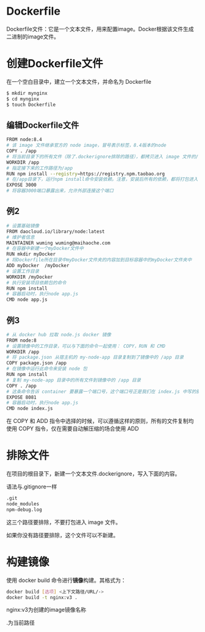 # Dockerfile

Dockerfile文件：它是一个文本文件，用来配置image。Docker根据该文件生成二进制的image文件。

# 创建Dockerfile文件

在一个空白目录中，建立一个文本文件，并命名为 Dockerfile

```bash
$ mkdir mynginx
$ cd mynginx
$ touch Dockerfile
```

## 编辑Dockerfile文件

```bash
FROM node:8.4
# 该 image 文件继承官方的 node image，冒号表示标签，8.4版本的node
COPY . /app
# 将当前目录下的所有文件（除了.dockerignore排除的路径），都拷贝进入 image 文件的/app目录
WORKDIR /app
# 指定接下来的工作路径为/app
RUN npm install --registry=https://registry.npm.taobao.org
# 在/app目录下，运行npm install命令安装依赖。注意，安装后所有的依赖，都将打包进入 image 文件
EXPOSE 3000
# 将容器3000端口暴露出来，允许外部连接这个端口
```

## 例2

```bash
# 设置基础镜像
FROM daocloud.io/library/node:latest
# 维护者信息
MAINTAINER wuming wuming@maihaoche.com
# 在容器中新建一个myDocker文件中
RUN mkdir myDocker
# 将Dockerfile所在目录中myDocker文件夹的内容加到目标容器中的myDocker文件夹中
ADD myDocker  /myDocker
# 设置工作目录
WORKDIR /myDocker
# 执行安装项目依赖包的命令
RUN npm install
# 容器启动时，执行node app.js
CMD node app.js
```

## 例3

```bash
# 从 docker hub 拉取 node.js docker 镜像
FROM node:8
# 设置镜像中的工作目录，可以与下面的命令一起使用： COPY，RUN 和 CMD
WORKDIR /app
# 将 package.json 从宿主机的 my-node-app 目录复制到了镜像中的 /app 目录
COPY package.json /app
# 在镜像中运行此命令来安装 node 包
RUN npm install
# 复制 my-node-app 目录中的所有文件到镜像中的 /app 目录
COPY . /app
# 这条命令告诉 container 要暴露一个端口号，这个端口号正是我们在 index.js 中写的那个。默认情况下，容器会忽略对它所有的请求。
EXPOSE 8081
# 容器启动时，执行node app.js
CMD node index.js
```

在 COPY 和 ADD 指令中选择的时候，可以遵循这样的原则，所有的文件复制均使用 COPY 指令，仅在需要自动解压缩的场合使用 ADD

# 排除文件

在项目的根目录下，新建一个文本文件.dockerignore，写入下面的内容。

语法与.gitignore一样

```bash
.git
node_modules
npm-debug.log
```

这三个路径要排除，不要打包进入 image 文件。

如果你没有路径要排除，这个文件可以不新建。

# 构建镜像

使用 docker build 命令进行**镜像**构建。其格式为：

```bash
docker build [选项] <上下文路径/URL/->
docker build -t nginx:v3 .
```

nginx:v3为创建的image镜像名称

.为当前路径